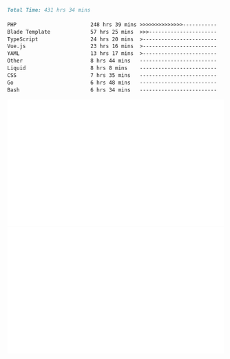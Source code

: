<!--START_SECTION:waka-->

```markdown
Total Time: 431 hrs 34 mins

PHP                        248 hrs 39 mins >>>>>>>>>>>>>>-----------   56.47 %
Blade Template             57 hrs 25 mins  >>>----------------------   13.04 %
TypeScript                 24 hrs 20 mins  >------------------------   05.53 %
Vue.js                     23 hrs 16 mins  >------------------------   05.29 %
YAML                       13 hrs 17 mins  >------------------------   03.02 %
Other                      8 hrs 44 mins   -------------------------   01.99 %
Liquid                     8 hrs 8 mins    -------------------------   01.85 %
CSS                        7 hrs 35 mins   -------------------------   01.72 %
Go                         6 hrs 48 mins   -------------------------   01.55 %
Bash                       6 hrs 34 mins   -------------------------   01.49 %
```

<!--END_SECTION:waka-->
<p align="center">
    <img src="https://raw.githubusercontent.com/rjp2525/rjp2525/output/generated/overview.svg">
    <img src="https://raw.githubusercontent.com/rjp2525/rjp2525/output/generated/languages.svg">
</p>

